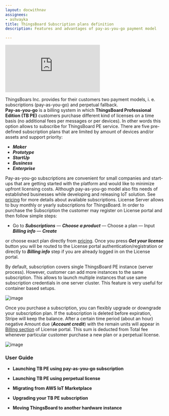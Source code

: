 ```yaml
---
layout: docwithnav
assignees:
- ashvayka
title: ThingsBoard Subscription plans definition 
description: Features and advantages of pay-as-you-go payment model

---
```


 
 <div id="video">  
     <div id="video_wrapper">
         <iframe src="https://www.youtube.com/embed/dK-QDFGxWek" frameborder="0" allowfullscreen></iframe>
     </div>
 </div>
 <p></p>


ThingsBoars Inc. provides for their customers two payment models, i. e. subscriptions (pay-as-you-go) and perpetual fallback.   
**Pay-as-you-go** is a billing system in which **ThingsBoard Professional Edition (TB PE)** customers purchase different kind of licenses on a time basis (no additional fees per messages or per devices). In other words this option allows to subscribe for ThingsBoard PE service. 
There are five pre-defined subscription plans that are limited by amount of devices and/or assets and support priority:

- ***Maker***
- ***Prototype***
- ***StartUp***
- ***Business***
- ***Enterprise***

Pay-as-you-go subscriptions are convenient for small companies and start-ups that are getting started with the platform and would like to minimize upfront licensing costs. Although pay-as-you-go model also fits needs of established businesses while developing and releasing IoT solution. See [pricing](/pricing/) for more details about available subscriptions. 
License Server allows to buy monthly or yearly subscriptions for ThingsBoard. In order to purchase the Subscription the customer may register on License portal and then follow simple steps: 
- Go to ***Subscriptions*** — ***Choose a product*** — Choose a plan — Input ***Billing info*** — ***Create***

or choose exact plan directly from [pricing](/pricing/). Once you press ***Get your license*** button you will be routed to the License portal authentication/registration or directly to ***Billing info*** step if you are already logged in on the License portal. 


By default, subscription covers single ThingsBoard PE instance (server process). However, customer can add more instances to the same subscription. This allows to launch multiple instances that use same subscription credentials in one server cluster.
This feature is very useful for container based setups.

![image](/images/license/manageInstance.png)  

Once you purchase a subscription, you can flexibly upgrade or downgrade your subscription plan. If the subscription is deleted before expiration, Stripe will keep the balance. After a certain time period (about an hour) negative Amount due (***Account credit***) with the remain units will appear in [Billing section](/products/license-server/billing-info/) of License portal. This sum is deducted from Total fee whenever particular customer purchase a new plan or a perpetual license.

![image](/images/license/subscription.png)  
 

### User Guide

 - **Launching TB PE using pay-as-you-go subscription**
 
 - **Launching TB PE using perpetual license**
 
 - **Migrating from AWS IoT Marketplace**
 
 - **Upgrading your TB PE subscription** 
 
 - **Moving ThingsBoard to another hardware instance** 


